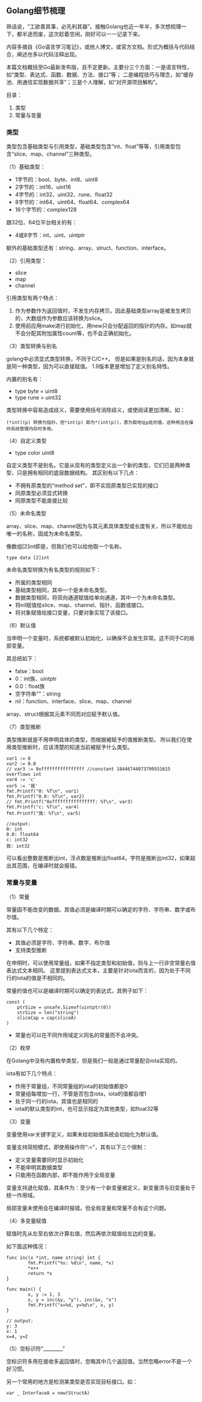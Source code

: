 ## Golang细节梳理

熟话说，“工欲善其事，必先利其器”。接触Golang也近一年半，多次想梳理一下，都半途而废，这次趁着空闲，刚好可以一一记录下来。

内容多摘自《Go语言学习笔记》，或他人博文，或官方文档。形式为概括与代码结合，阐述也多以代码注释出现。

本篇文档概括至Go最新发布版，且不定更新。主要分三个方面：一是语言特性，如“类型、表达式、函数、数据、方法、接口”等；
二是编程技巧与理念，如“缓存池、用通信实现数据共享”；三是个人理解，如“对开源项目解构”。

目录：

1. 类型
2. 常量与变量




### 类型

类型包含基础类型与引用类型，基础类型包含“int、float”等等，引用类型包含“slice、map、channel”三种类型。

（1）基础类型：

- 1字节的：bool、byte、int8、uint8
- 2字节的：int16、uint16
- 4字节的：int32、uint32、rune、float32
- 8字节的：int64、uint64、float64、complex64
- 16个字节的：complex128

跟32位、64位平台相关的有：

- 4或8字节：int、uint、uintptr

额外的基础类型还有：string、array、struct、function、interface。

（2）引用类型：

- slice
- map
- channel

引用类型有两个特点：

1. 作为参数作为返回值时，不发生内存拷贝。因此基础类型array是被发生拷贝的，大数组作为参数应该转换为slice。
2. 使用前应用make进行初始化，用new只会分配返回的指针的内存。如map就不会分配其附加属性count等，也不会正确初始化。


（3）类型转换与别名

golang中必须显式类型转换，不同于C/C++。
但是如果是别名的话，因为本身就是同一种类型，因为可以直接赋值。
1.9版本更是增加了定义别名特性。

内置的别名有：

- type byte = uint8
- type rune = uint32

类型转换中容易造成歧义，需要使用括号消除歧义，或使阅读更加清晰。如：

```
(*int)(p) 转换为指针。但*int(p) 即为*(int(p))，意为取地址p处的值，这种用法在操作系统管理内存时多用。
```

（4）自定义类型

- type color uint8

自定义类型不是别名。它是从现有的类型定义出一个新的类型，它们已是两种类型，只是拥有相同的底层数据结构。
其区别有以下几点：

- 不拥有原类型的“method set”，即不实现原类型已实现的接口
- 同原类型必须显式转换
- 同原类型不能直接比较

（5）未命名类型

array、slice、map、channel因为与其元素具体类型或长度有关，所以不能给出唯一的名称，固成为未命名类型。

像数组\[2\]int即是，但我们也可以给他取一个名称。

```
type data [2]int
```

未命名类型转换为有名类型的规则如下：

- 所属的类型相同
- 基础类型相同，其中一个是未命名类型。
- 数据类型相同，将双向通道赋值给单向通道，其中一个为未命名类型。
- 将nil赋值给slice、map、channel、指针、函数或接口。
- 将对象赋值给接口变量，只要对象实现了该接口。


（6）默认值

当申明一个变量时，系统都被默认初始化，以确保不会发生异常。这不同于C的局部变量。

其总结如下：

- false：bool
- 0：int族、uintptr
- 0.0：float族
- 空字符串""：string
- nil：function、interface、slice、map、channel

array、struct根据其元素不同而对应赋予默认值。

（7）类型推断

类型推断就是不用申明具体的类型，而根据被赋予的值推断类型。
所以我们在使用类型推断时，应该清楚的知道当前被赋予什么类型。


```
var1 := 0
var2 := 0.0
// var3 := 0xffffffffffffffff //constant 18446744073709551615 overflows int
var4 := 'c'
var5 := '我'
fmt.Printf("0: %T\n", var1)
fmt.Printf("0.0: %T\n", var2)
// fmt.Printf("0xffffffffffffffff: %T\n", var3)
fmt.Printf("c: %T\n", var4)
fmt.Printf("我: %T\n", var5)

//output:
0: int
0.0: float64
c: int32
我: int32
```

可以看出整数是推断出int，浮点数是推断出float64，字符是推断出int32，如果超出其范围，在编译时就会报错。




### 常量与变量

（1）常量

常量固不能改变的数据。其值必须是编译时期可以确定的字符、字符串、数字或布尔值。

其有以下几个特定：

- 其值必须是字符、字符串、数字、布尔值
- 支持类型推断

在申明时，可以使用常量组，如果不指定类型和初始值，则与上一行非空常量右值表达式文本相同。
这里提到表达式文本，主要是针对iota而言的，因为处于不同行的iota的值是不相同的。

常量的值也可以是编译时期可以确定的表达式，其例子如下：
```
const (
    ptrSize = unsafe.Sizeof(uintptr(0))
    strSize = len("string")
    sliceCap = cap(sliceA)
)
```

- 常量也可以在不同作用域定义同名的常量而不会冲突。


（2）枚举

在Golang中没有内置枚举类型，但是我们一般是通过常量配合iota实现的。

iota有如下几个特点：

- 作用于常量组，不同常量组的iota的初始值都是0
- 常量组每增加一行，不管是否包含iota，iota的值都自增1
- 处于同一行的iota，其值也是相同的
- iota的默认类型的int，也可显示指定为其他类型，如float32等

（3）变量

变量使用var关键字定义，如果未给初始值系统会初始化为默认值。

变量支持简短模式，即使用操作符“:=”，其有以下三个限制：

- 定义变量需要同时显示初始化
- 不能申明其数据类型
- 只能用在函数内部，即不能作用于全局变量

变量支持退化赋值，其条件为：至少有一个新变量被定义，新变量须与旧变量处于统一作用域。

局部变量未使用会在编译时报错。但全局变量和常量不会有这个问题。

（4）多变量赋值

赋值时先从左至右依次计算右值，然后再依次赋值给左边的变量。

如下面这种情况：

```
func inc(x *int, name string) int {
        fmt.Printf("%s: %d\n", name, *x)
        *x++
        return *x
}

func main() {
        x, y := 1, 3
        x, y = inc(&y, "y"), inc(&x, "x")
        fmt.Printf("x=%d, y=%d\n", x, y)
}

// output:
y: 3
x: 1
x=4, y=2
```

（5）空标识符“________”

空标识符多用在接收多返回值时，忽略其中几个返回值。当然忽略error不是一个好习惯。

另一个常用的地方是检测某类型是否实现目标接口。如：

```
var _ InterfaceA = new(StructA)
```
